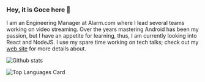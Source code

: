 ### Hey, it is Goce here 👋

I am an Engineering Manager at Alarm.com where I lead several teams working on video streaming. Over the years mastering Android has been my passion, but I have an appetite for learning, thus, I am currently looking into React and NodeJS. I use my spare time working on tech talks; check out my [web site](https://ganastasovski.com/) for more details about.

![Github stats](https://github-readme-stats.vercel.app/api?username=anastasovskigoce&theme=default&show_icons=true&count_private=true)

![Top Languages Card](https://github-readme-stats.vercel.app/api/top-langs/?username=anastasovskigoce)

<!--
**anastasovskigoce/anastasovskigoce** is a ✨ _special_ ✨ repository because its `README.md` (this file) appears on your GitHub profile.

Here are some ideas to get you started:

- 🔭 I’m currently working on ...
- 🌱 I’m currently learning ...
- 👯 I’m looking to collaborate on ...
- 🤔 I’m looking for help with ...
- 💬 Ask me about ...
- 📫 How to reach me: ...
- 😄 Pronouns: ...
- ⚡ Fun fact: ...
-->
